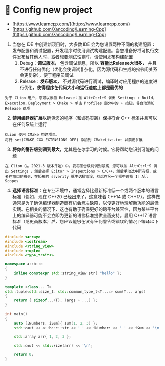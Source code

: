 # 🍉 Config new project

* [https://www.learncpp.com/](https://www.learncpp.com/)
* [https://github.com/Xancoding/Learning-Cpp](https://github.com/Xancoding/Learning-Cpp)

1. 当您在 IDE 中创建新项目时，大多数 IDE 会为您设置两种不同的构建配置：发布配置和调试配置，开发程序时使用调试构建配置。当您准备好将可执行文件发布给其他人时，或者想要测试性能时，请使用发布构建配置
   1. Debug：**调试版本，** 包含调试信息，所以 **容量比Release大很多，** 并且不进行任何优化（优化会使调试复杂化，因为源代码和生成的指令间关系会更复杂），便于程序员调试
   2. Release：**发布版本，** 不对源代码进行调试，编译时对应用程序的速度进行优化，**使得程序在代码大小和运行速度上都是最优的**

```
对于 CLion 用户，您可以添加 Release：按 Alt+Ctrl+S 调出 Settings > Build，Execution，Deployment > CMake > 单击 Profiles 部分中的 + 按钮，将自动添加 Release 选项
```

2. **禁用编译器扩展**以确保您的程序（和编码实践）保持符合 C++ 标准并且可以在任何系统上运行

```
CLion 使用 CMake 构建项目。
将行 set(CMAKE_CXX_EXTENSIONS OFF) 添加到 CMakeList.txt 以禁用扩展
```

3. **将你的警告级别调到最大**，尤其是在你学习的时候。它将帮助您识别可能的问题

```
在 Clion（从 2021.3 版本开始）中，要将警告级别调到最高，您可以按 Alt+Ctrl+S 调出 Settings ，然后选择 Editor > Inspections > C/C++，然后手动选中所有框，或者在窗口的右侧，在矩形的 severity 框中选择错误，然后在另一个框中选择 In All Scopes
```

4. **选择语言标准**：在专业环境中，通常选择比最新标准低一个或两个版本的语言标准（例如，现在 C++20 已经出来了，这意味着 C++14 或 C++17）。这样做通常是为了确保编译器制造商有机会解决缺陷，以便更好地理解新功能的最佳实践。在相关的情况下，这也有助于确保更好的跨平台兼容性，因为某些平台上的编译器可能不会立即为更新的语言标准提供全面支持。启用 C++17 语言标准（或更高版本）后，您应该能够在没有任何警告或错误的情况下编译以下代码

```cpp
#include <array>
#include <iostream>
#include <string_view>
#include <tuple>
#include <type_traits>

namespace a::b::c
{
    inline constexpr std::string_view str{ "hello" };
}

template <class... T>
std::tuple<std::size_t, std::common_type_t<T...>> sum(T... args)
{
    return { sizeof...(T), (args + ...) };
}

int main()
{
    auto [iNumbers, iSum]{ sum(1, 2, 3) };
    std::cout << a::b::c::str << ' ' << iNumbers << ' ' << iSum << '\n';

    std::array arr{ 1, 2, 3 };

    std::cout << std::size(arr) << '\n';

    return 0;
}
```
